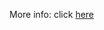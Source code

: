 More info: click [here](https://www.pyimagesearch.com/2017/02/13/recognizing-digits-with-opencv-and-python/)
